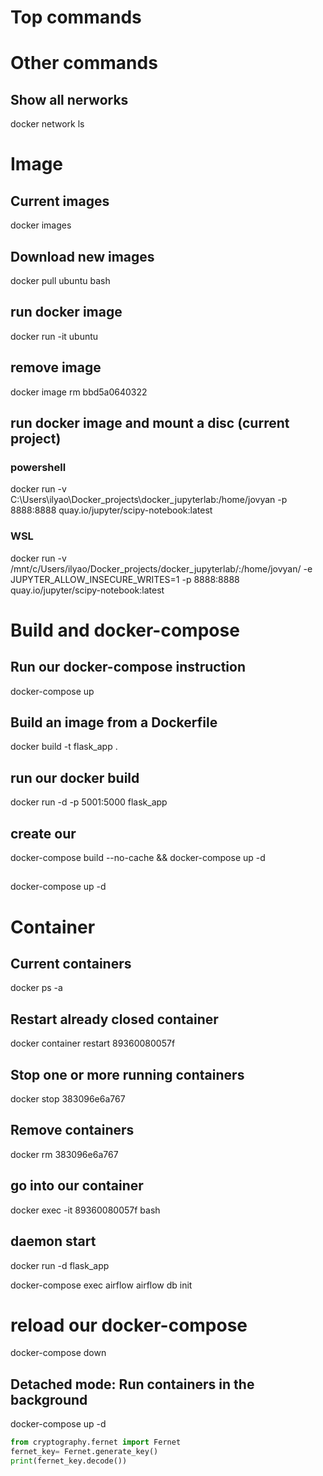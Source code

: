 # Top commands

# Other commands
## Show all nerworks
docker network ls


# Image
## Current images
docker images
## Download new images
docker pull ubuntu bash
## run docker image
docker run -it ubuntu
## remove image
docker image rm bbd5a0640322
## run docker image and mount a disc (current project)
### powershell
docker run -v C:\Users\ilyao\Docker_projects\docker_jupyterlab\:/home/jovyan -p 8888:8888 quay.io/jupyter/scipy-notebook:latest
### WSL
docker run -v /mnt/c/Users/ilyao/Docker_projects/docker_jupyterlab/:/home/jovyan/ -e JUPYTER_ALLOW_INSECURE_WRITES=1 -p 8888:8888 quay.io/jupyter/scipy-notebook:latest


# Build and docker-compose
## Run our docker-compose instruction
docker-compose up
## Build an image from a Dockerfile
docker build -t flask_app .
## run our docker build 
docker run -d -p 5001:5000 flask_app
## create our 
docker-compose build --no-cache && docker-compose up -d
##
docker-compose up -d

# Container
## Current containers
docker ps -a
## Restart already closed container
docker container restart 89360080057f
## Stop one or more running containers
docker stop 383096e6a767
## Remove containers
docker rm 383096e6a767
## go into our container
docker exec -it 89360080057f bash
## daemon start
docker run -d flask_app


docker-compose exec airflow airflow db init

# reload our docker-compose
docker-compose down
## Detached mode: Run containers in the background
docker-compose up -d


```python
from cryptography.fernet import Fernet
fernet_key= Fernet.generate_key()
print(fernet_key.decode())
```